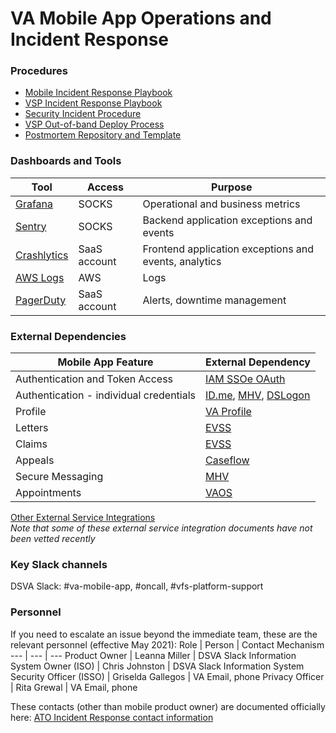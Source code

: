 # VA Mobile App Operations and Incident Response 

### Procedures
* [Mobile Incident Response Playbook](https://github.com/department-of-veterans-affairs/va.gov-team/blob/master/products/va-mobile-app/operations/Mobile%20Incident%20Response%20Playbook.md)
* [VSP Incident Response Playbook](https://github.com/department-of-veterans-affairs/devops/blob/master/docs/Incident%20Response%20Playbook.md)
* [Security Incident Procedure](https://github.com/department-of-veterans-affairs/va.gov-team-sensitive/blob/master/OnCall/Emergency%20Operating%20Procedures.md#SecurityIncident)
* [VSP Out-of-band Deploy Process](https://depo-platform-documentation.scrollhelp.site/support/Deployment-Policies.1279787009.html#DeploymentPolicies-Requestingout-of-banddeploys)
* [Postmortem Repository and Template](https://github.com/department-of-veterans-affairs/va.gov-team-sensitive/tree/master/Postmortems)

### Dashboards and Tools

Tool | Access | Purpose
--- | --- | ---
[Grafana](http://grafana.vfs.va.gov/d/cYh4m3UMz/mobile-api?orgId=1) | SOCKS | Operational and business metrics
[Sentry](http://sentry.vfs.va.gov/organizations/vsp/issues/) | SOCKS | Backend application exceptions and events
[Crashlytics](https://console.firebase.google.com/project/va-mobile/overview) | SaaS account | Frontend application exceptions and events, analytics
[AWS Logs](https://console.amazonaws-us-gov.com/cloudwatch/home?region=us-gov-west-1#logsV2:log-groups/log-group/dsva-vagov-staging$252Fsrv$252Fvets-api$252Fsrc$252Flog$252Fvets-api-server.log) | AWS | Logs
[PagerDuty](https://dsva.pagerduty.com/incidents) | SaaS account | Alerts, downtime management

### External Dependencies

 Mobile App Feature | External Dependency 
 --- | --- 
 Authentication and Token Access | [IAM SSOe OAuth](https://github.com/department-of-veterans-affairs/devops/blob/master/docs/External%20Service%20Integrations/SSOe%20OAuth%20Services.md)
 Authentication - individual credentials | [ID.me](https://github.com/department-of-veterans-affairs/devops/blob/master/docs/External%20Service%20Integrations/ID.me.md), [MHV](https://github.com/department-of-veterans-affairs/devops/blob/master/docs/External%20Service%20Integrations/My%20Healthe%20Vet.md), [DSLogon](https://github.com/department-of-veterans-affairs/devops/blob/master/docs/External%20Service%20Integrations/DS_logon.md)
 Profile | [VA Profile](https://github.com/department-of-veterans-affairs/devops/blob/master/docs/External%20Service%20Integrations/va-profile.md)
 Letters | [EVSS](https://github.com/department-of-veterans-affairs/devops/blob/master/docs/External%20Service%20Integrations/Enterprise%20Veteran%20Self%20Service%20Portal%20Platform.md)
 Claims | [EVSS](https://github.com/department-of-veterans-affairs/devops/blob/master/docs/External%20Service%20Integrations/Enterprise%20Veteran%20Self%20Service%20Portal%20Platform.md)
 Appeals | [Caseflow](https://github.com/department-of-veterans-affairs/devops/blob/master/docs/External%20Service%20Integrations/Appeals.md)
 Secure Messaging | [MHV](https://github.com/department-of-veterans-affairs/devops/blob/master/docs/External%20Service%20Integrations/My%20Healthe%20Vet.md)
 Appointments | [VAOS](https://github.com/department-of-veterans-affairs/va.gov-team/blob/master/products/health-care/appointments/va-online-scheduling/engineering/incident_response/VAOS%20Incident%20Playbook.md#incident-escalation)
 
 [Other External Service Integrations](https://github.com/department-of-veterans-affairs/devops/tree/master/docs/External%20Service%20Integrations)<br/>
 _Note that some of these external service integration documents have not been vetted recently_
 
 ### Key Slack channels
 
 DSVA Slack: #va-mobile-app, #oncall, #vfs-platform-support

### Personnel
If you need to escalate an issue beyond the immediate team, these are the relevant personnel (effective May 2021):
Role | Person | Contact Mechanism 
--- | --- | ---
Product Owner | Leanna Miller | DSVA Slack
Information System Owner (ISO) | Chris Johnston | DSVA Slack
Information System Security Officer (ISSO) | Griselda Gallegos | VA Email, phone
Privacy Officer | Rita Grewal | VA Email, phone

These contacts (other than mobile product owner) are documented officially here: [ATO Incident Response contact information](https://github.com/department-of-veterans-affairs/vets.gov-ato/blob/master/2020%20Docs/incident_response.md#40-contact-information)

